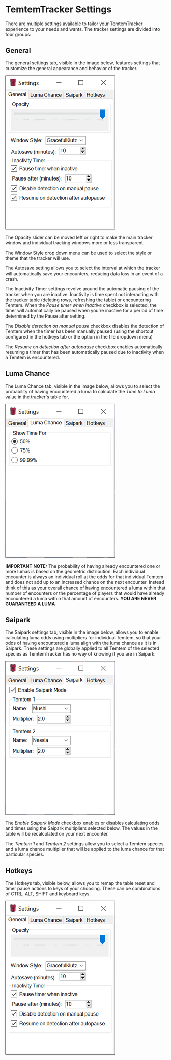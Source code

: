 # TemtemTracker Settings

There are multiple settings available to tailor your TemtemTracker experience to your needs and wants. The tracker settings are divided into four groups:

## General 

The general settings tab, visible in the image below, features settings that customize the general appearance and behavior of the tracker.

![Individual Tracking Window Colors](Images/GeneralSettings.png)

The Opacity slider can be moved left or right to make the main tracker window and individual tracking windows more or less transparent. 

The Window Style drop down menu can be used to select the style or theme that the tracker will use.

The Autosave setting allows you to select the interval at which the tracker will automatically save your encounters, reducing data loss in an event of a crash.

The Inactivity Timer settings revolve around the automatic pausing of the tracker when you are inactive. Inactivity is time spent not interacting with the tracker table (deleting rows, refreshing the table) or encountering Temtem. When the *Pause timer when inactive* checkbox is selected, the timer will automatically be paused when you're inactive for a period of time determined by the Pause after setting.

The *Disable detection on manual pause* checkbox disables the detection of Temtem when the timer has been manually paused (using the shortcut configured in the hotkeys tab or the option in the file dropdown menu)

The *Resume on detection after autopause* checkbox enables automatically resuming a timer that has been automatically paused due to inactivity when a Temtem is encountered. 

## Luma Chance 

The Luma Chance tab, visible in the image below, allows you to select the probability of having encountered a luma to calculate the *Time to Luma* value in the tracker's table for.

![Individual Tracking Window Colors](Images/LumaChanceSettings.png)

**IMPORTANT NOTE:** The probability of having already encountered one or more lumas is based on the geometric distribution. Each individual encounter is always an individual roll at the odds for that individual Temtem and does not add up to an increased chance on the next encounter. Instead think of this as your overall chance of having encountered a luma within that number of encounters or the percentage of players that would have already encountered a luma within that amount of encounters. **YOU ARE NEVER GUARANTEED A LUMA**

## Saipark 

The Saipark settings tab, visible in the image below, allows you to enable calculating luma odds using multipliers for individual Temtem, so that your odds of having encountered a luma align with the luma chance as it is in Saipark. These settings are globally applied to all Temtem of the selected species as TemtemTracker has no way of knowing if you are in Saipark.

![Individual Tracking Window Colors](Images/SaiparkSettings.png)

The *Enable Saipark Mode* checkbox enables or disables calculating odds and times using the Saipark multipliers selected below. The values in the table will be recalculated on your next encounter.

The *Temtem 1* and *Temtem 2* settings allow you to select a Temtem species and a luma chance multiplier that will be applied to the luma chance for that particular species.

## Hotkeys

The Hotkeys tab, visible below, allows you to remap the table reset and timer pause actions to keys of your choosing. These can be combinations of CTRL, ALT, SHIFT and keyboard keys. 

![Individual Tracking Window Colors](Images/GeneralSettings.png)